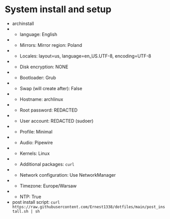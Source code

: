 # System install and setup

- archinstall
- - language: English
- - Mirrors: Mirror region: Poland
- - Locales: layout=us, language=en_US.UTF-8, encoding=UTF-8
- - Disk encryption: NONE
- - Bootloader: Grub
- - Swap (will create after): False
- - Hostname: archlinux
- - Root password: REDACTED
- - User account: REDACTED (sudoer)
- - Profile: Minimal
- - Audio: Pipewire
- - Kernels: Linux
- - Additional packages: `curl`
- - Network configuration: Use NetworkManager
- - Timezone: Europe/Warsaw
- - NTP: True
- post install script: `curl https://raw.githubusercontent.com/Ernest1338/dotfiles/main/post_install.sh | sh`


